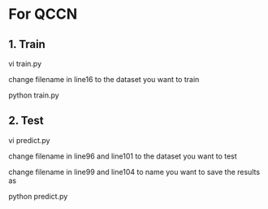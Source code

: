 # For QCCN 

## 1. Train
vi train.py

change filename in line16 to the dataset you want to train

python train.py


## 2. Test
vi predict.py

change filename in line96 and line101 to the dataset you want to test

change filename in line99 and line104 to name you want to save the results as

python predict.py
